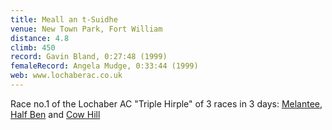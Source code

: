 ```yaml
---
title: Meall an t-Suidhe
venue: New Town Park, Fort William
distance: 4.8
climb: 450
record: Gavin Bland, 0:27:48 (1999)
femaleRecord: Angela Mudge, 0:33:44 (1999)
web: www.lochaberac.co.uk
---
```

Race no.1 of the Lochaber AC "Triple Hirple" of 3 races in 3 days: [Melantee](/RA-0074), [Half Ben](/RA-0075) and [Cow Hill](/RA-0076)